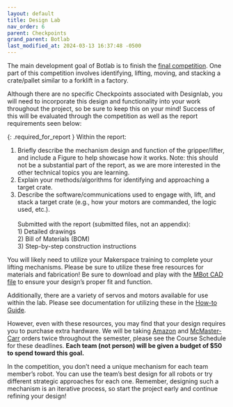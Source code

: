 ```yaml
---
layout: default
title: Design Lab
nav_order: 6
parent: Checkpoints
grand_parent: Botlab
last_modified_at: 2024-03-13 16:37:48 -0500
---
```


The main development goal of Botlab is to finish the [final competition](/docs/botlab/checkpoints/competition). One part of this competition involves identifying, lifting, moving, and stacking a crate/pallet similar to a forklift in a factory.

Although there are no specific Checkpoints associated with Designlab, you will need to incorporate this design and functionality into your work throughout the project, so be sure to keep this on your mind! Success of this will be evaluated through the competition as well as the report requirements seen below:


{: .required_for_report }
Within the report: <br>
1) Briefly describe the mechanism design and function of the gripper/lifter, and include a Figure to help showcase how it works. Note: this should not be a substantial part of the report, as we are more interested in the other technical topics you are learning. <br>
2) Explain your methods/algorithms for identifying and approaching a target crate. <br>
3) Describe the software/communications used to engage with, lift, and stack a target crate (e.g., how your motors are commanded, the logic used, etc.). 
<br><br>
Submitted with the report (submitted files, not an appendix): <br> 1) Detailed drawings <br> 2) Bill of Materials (BOM) <br> 3) Step-by-step construction instructions

You will likely need to utilize your Makerspace training to complete your lifting mechanisms. Please be sure to utilize these free resources for materials and fabrication! Be sure to download and play with the [MBot CAD file](/docs/botlab/mbot-hardware-design) to ensure your design’s proper fit and function.

Additionally, there are a variety of servos and motors available for use within the lab. Please see documentation for utilizing these in the [How-to Guide](/docs/botlab/how-to-guide/servo-xl320-guide).

However, even with these resources, you may find that your design requires you to purchase extra hardware. We will be taking [Amazon](https://www.amazon.com) and [McMaster-Carr](https://www.mcmaster.com/) orders twice throughout the semester, please see the Course Schedule for these deadlines. **Each team (not person) will be given a budget of $50 to spend toward this goal.**

In the competition, you don’t need a unique mechanism for each team member’s robot. You can use the team’s best design for all robots or try different strategic approaches for each one. Remember, designing such a mechanism is an iterative process, so start the project early and continue refining your design!
